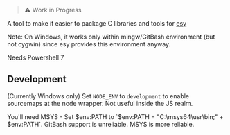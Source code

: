 > ⚠️ Work in Progress

A tool to make it easier to package C libraries and tools for [esy](esy.sh)

Note: On Windows, it works only within mingw/GitBash environment (but not cygwin) since esy provides this environment anyway.

Needs Powershell 7

## Development

(Currently Windows only) Set `NODE_ENV` to `development` to enable sourcemaps at the node wrapper. Not useful inside the JS realm.

You'll need MSYS - Set $env:PATH to `$env:PATH = "C:\msys64\usr\bin;" + $env:PATH`. GitBash support is unreliable. MSYS is more reliable.
